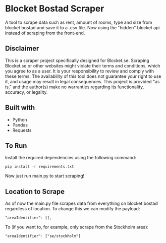 # Blocket Bostad Scraper

A tool to scrape data such as rent, amount of rooms, type and size from blocket bostad and save it to a .csv file. Now using the "hidden" blocket api instead of scraping from the front-end. 

## Disclaimer

This is a scraper project specifically designed for Blocket.se. Scraping Blocket.se or other websites might violate their terms and conditions, which you agree to as a user. It is your responsibility to review and comply with these terms. The availability of this tool does not guarantee your right to use it, and usage may result in legal consequences. This project is provided "as is," and the author(s) make no warranties regarding its functionality, accuracy, or legality.

## Built with

- Python
- Pandas
- Requests 

## To Run

Install the required dependencies using the following command: 
```
pip install -r requirements.txt
```
Now just run main.py to start scraping!

## Location to Scrape

As of now the main.py file scrapes data from everything on blocket bostad regardless of location. 
To change this we can modify the payload:
```
"areaIdentifier": [],
```

To (if you want to, for example, only scrape from the Stockholm area):

```
"areaIdentifier": ["se/stockholm"]
```
